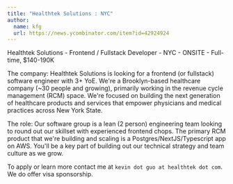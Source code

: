 ```yaml
---
title: "Healthtek Solutions : NYC"
author:
  name: kfg
  url: https://news.ycombinator.com/item?id=42924924
---
```

Healthtek Solutions - Frontend &#x2F; Fullstack Developer - NYC - ONSITE -  Full-time, $140-190K

The company: Healthtek Solutions is looking for a frontend (or fullstack) software engineer with 3+ YoE. We&#x27;re a Brooklyn-based healthcare company (~30 people and growing), primarily working in the revenue cycle management (RCM) space. We&#x27;re focused on building the next generation of healthcare products and services that empower physicians and medical practices across New York State.

The role: Our software group is a lean (2 person) engineering team looking to round out our skillset with experienced frontend chops. The primary RCM product that we&#x27;re building and scaling is a Postgres&#x2F;NextJS&#x2F;Typescript app on AWS. You&#x27;ll be a key part of building out our technical strategy and team culture as we grow.

To apply or learn more contact me at `kevin dot guo at healthtek dot com`. We do offer visa sponsorship.
<JobApplication />
